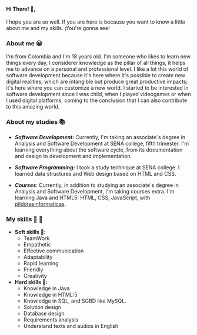 #### Hi There! 🤙,

I hope you are so well. If you are here is because you want to know a little about me and my skills. ¡You're gonna see!

### About me 😀

I'm from Colombia and I'm 18 years old. I'm someone who likes to learn new things every day, I considerer knowledge as the pillar of all things, it helps me to advance on a personal and professional level. I like a lot this world of software development because it's here where it's possible to create new digital realities; which are intangible but produce great productive impacts; it's here where you can customize a new world. I started to be interested in software development since I was child, when I played videogames or when I used digital platforms, coming to the conclusion that I can also contribute to this amazing world.

### About my studies 📚

* _**Software Development:**_ Currently, I'm taking an associate´s degree in Analysis and Software Development at SENA college, fifth trimester. I'm learning everything about the software cycle, from its documentation and design to development and implementation.
  
* _**Software Programming:**_ I took a study technique at SENA college. I learned data structures and Web design based on HTML and CSS.
  
* _**Courses**_: Currently, in addition to studying an associate´s degree in Analysis and Software Development, I'm taking courses extra. I'm learning Java and HTML5: HTML, CSS, JavaScript, with [pildorasinformaticas](https://www.youtube.com/@pildorasinformaticas).

### My skills 👤 🧠
- **Soft skills 👤:**
    + TeamWork
    + Empathetic
    + Effective communication
    + Adaptability
    + Rapid learning
    + Friendly
    + Creativity
- **Hard skills 🧠:**
    + Knowledge in Java 
    + Knowledge in HTML:5 
    + Knowledge in SQL, and SGBD like MySQL.
    + Solution design
    + Database design
    + Requirements analysis
    + Understand texts and audios in English
   
